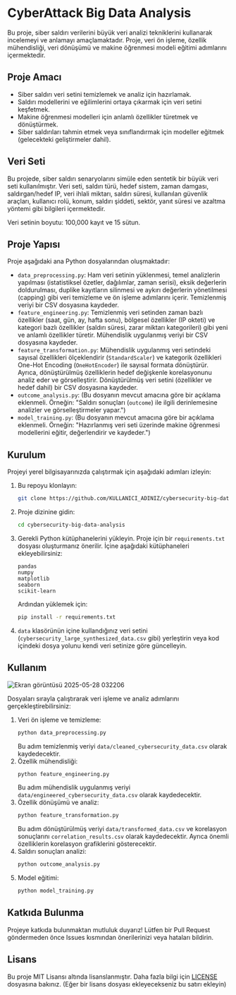 # CyberAttack Big Data Analysis

Bu proje, siber saldırı verilerini büyük veri analizi tekniklerini kullanarak incelemeyi ve anlamayı amaçlamaktadır. Proje, veri ön işleme, özellik mühendisliği, veri dönüşümü ve makine öğrenmesi modeli eğitimi adımlarını içermektedir.

## Proje Amacı

*   Siber saldırı veri setini temizlemek ve analiz için hazırlamak.
*   Saldırı modellerini ve eğilimlerini ortaya çıkarmak için veri setini keşfetmek.
*   Makine öğrenmesi modelleri için anlamlı özellikler türetmek ve dönüştürmek.
*   Siber saldırıları tahmin etmek veya sınıflandırmak için modeller eğitmek (gelecekteki geliştirmeler dahil).

## Veri Seti

Bu projede, siber saldırı senaryolarını simüle eden sentetik bir büyük veri seti kullanılmıştır. Veri seti, saldırı türü, hedef sistem, zaman damgası, saldırgan/hedef IP, veri ihlali miktarı, saldırı süresi, kullanılan güvenlik araçları, kullanıcı rolü, konum, saldırı şiddeti, sektör, yanıt süresi ve azaltma yöntemi gibi bilgileri içermektedir.

Veri setinin boyutu: 100,000 kayıt ve 15 sütun.

## Proje Yapısı

Proje aşağıdaki ana Python dosyalarından oluşmaktadır:

*   `data_preprocessing.py`: Ham veri setinin yüklenmesi, temel analizlerin yapılması (istatistiksel özetler, dağılımlar, zaman serisi), eksik değerlerin doldurulması, duplike kayıtların silinmesi ve aykırı değerlerin yönetilmesi (capping) gibi veri temizleme ve ön işleme adımlarını içerir. Temizlenmiş veriyi bir CSV dosyasına kaydeder.
*   `feature_engineering.py`: Temizlenmiş veri setinden zaman bazlı özellikler (saat, gün, ay, hafta sonu), bölgesel özellikler (IP okteti) ve kategori bazlı özellikler (saldırı süresi, zarar miktarı kategorileri) gibi yeni ve anlamlı özellikler türetir. Mühendislik uygulanmış veriyi bir CSV dosyasına kaydeder.
*   `feature_transformation.py`: Mühendislik uygulanmış veri setindeki sayısal özellikleri ölçeklendirir (`StandardScaler`) ve kategorik özellikleri One-Hot Encoding (`OneHotEncoder`) ile sayısal formata dönüştürür. Ayrıca, dönüştürülmüş özelliklerin hedef değişkenle korelasyonunu analiz eder ve görselleştirir. Dönüştürülmüş veri setini (özellikler ve hedef dahil) bir CSV dosyasına kaydeder.
*   `outcome_analysis.py`: (Bu dosyanın mevcut amacına göre bir açıklama eklenmeli. Örneğin: "Saldırı sonuçları (`outcome`) ile ilgili derinlemesine analizler ve görselleştirmeler yapar.")
*   `model_training.py`: (Bu dosyanın mevcut amacına göre bir açıklama eklenmeli. Örneğin: "Hazırlanmış veri seti üzerinde makine öğrenmesi modellerini eğitir, değerlendirir ve kaydeder.")

## Kurulum

Projeyi yerel bilgisayarınızda çalıştırmak için aşağıdaki adımları izleyin:

1.  Bu repoyu klonlayın:
    ```bash
    git clone https://github.com/KULLANICI_ADINIZ/cybersecurity-big-data-analysis.git
    ```
2.  Proje dizinine gidin:
    ```bash
    cd cybersecurity-big-data-analysis
    ```
3.  Gerekli Python kütüphanelerini yükleyin. Proje için bir `requirements.txt` dosyası oluşturmanız önerilir. İçine aşağıdaki kütüphaneleri ekleyebilirsiniz:
    ```
    pandas
    numpy
    matplotlib
    seaborn
    scikit-learn
    ```
    Ardından yüklemek için:
    ```bash
    pip install -r requirements.txt
    ```
4.  `data` klasörünün içine kullandığınız veri setini (`cybersecurity_large_synthesized_data.csv` gibi) yerleştirin veya kod içindeki dosya yolunu kendi veri setinize göre güncelleyin.

## Kullanım

![Ekran görüntüsü 2025-05-28 032206](https://github.com/user-attachments/assets/8828a57b-615c-4088-98bf-e2303de1beaa)

Dosyaları sırayla çalıştırarak veri işleme ve analiz adımlarını gerçekleştirebilirsiniz:

1.  Veri ön işleme ve temizleme:
    ```bash
    python data_preprocessing.py
    ```
    Bu adım temizlenmiş veriyi `data/cleaned_cybersecurity_data.csv` olarak kaydedecektir.
2.  Özellik mühendisliği:
    ```bash
    python feature_engineering.py
    ```
    Bu adım mühendislik uygulanmış veriyi `data/engineered_cybersecurity_data.csv` olarak kaydedecektir.
3.  Özellik dönüşümü ve analiz:
    ```bash
    python feature_transformation.py
    ```
    Bu adım dönüştürülmüş veriyi `data/transformed_data.csv` ve korelasyon sonuçlarını `correlation_results.csv` olarak kaydedecektir. Ayrıca önemli özelliklerin korelasyon grafiklerini gösterecektir.
4.  Saldırı sonuçları analizi:
    ```bash
    python outcome_analysis.py
    ```
5.  Model eğitimi:
    ```bash
    python model_training.py
    ```

## Katkıda Bulunma

Projeye katkıda bulunmaktan mutluluk duyarız! Lütfen bir Pull Request göndermeden önce Issues kısmından önerilerinizi veya hataları bildirin.

## Lisans

Bu proje MIT Lisansı altında lisanslanmıştır. Daha fazla bilgi için [LICENSE](LICENSE) dosyasına bakınız. (Eğer bir lisans dosyası ekleyecekseniz bu satırı ekleyin)
